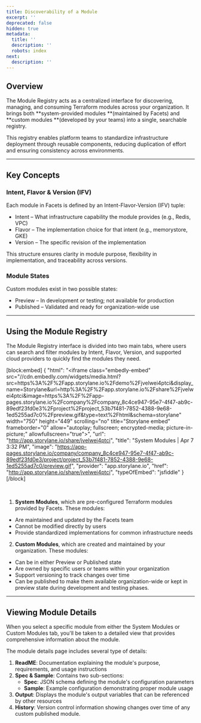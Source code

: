 ```yaml
---
title: Discoverability of a Module
excerpt: ''
deprecated: false
hidden: true
metadata:
  title: ''
  description: ''
  robots: index
next:
  description: ''
---
```

## Overview

The Module Registry acts as a centralized interface for discovering, managing, and consuming Terraform modules across your organization. It brings both **system-provided modules **(maintained by Facets) and **custom modules **(developed by your teams) into a single, searchable registry. 

This registry enables platform teams to standardize infrastructure deployment through reusable components, reducing duplication of effort and ensuring consistency across environments.

***

## Key Concepts

### Intent, Flavor & Version (IFV)

Each module in Facets is defined by an Intent-Flavor-Version (IFV) tuple:

- Intent – What infrastructure capability the module provides (e.g., Redis, VPC)
- Flavor – The implementation choice for that intent (e.g., memorystore, GKE)
- Version – The specific revision of the implementation

This structure ensures clarity in module purpose, flexibility in implementation, and traceability across versions.

### Module States

Custom modules exist in two possible states:

- Preview – In development or testing; not available for production
- Published – Validated and ready for organization-wide use

***

## Using the Module Registry

The Module Registry interface is divided into two main tabs, where users can search and filter modules by Intent, Flavor, Version, and supported cloud providers to quickly find the modules they need.

[block:embed]
{
  "html": "<iframe class=\"embedly-embed\" src=\"//cdn.embedly.com/widgets/media.html?src=https%3A%2F%2Fapp.storylane.io%2Fdemo%2Fjvelwei4ptci&display_name=Storylane&url=http%3A%2F%2Fapp.storylane.io%2Fshare%2Fjvelwei4ptci&image=https%3A%2F%2Fapp-pages.storylane.io%2Fcompany%2Fcompany_8c4ce947-95e7-4f47-ab9c-89edf23fd0e3%2Fproject%2Fproject_53b7f481-7852-4388-9e68-1ed5255ad7c0%2Fpreview.gif&type=text%2Fhtml&schema=storylane\" width=\"750\" height=\"449\" scrolling=\"no\" title=\"Storylane embed\" frameborder=\"0\" allow=\"autoplay; fullscreen; encrypted-media; picture-in-picture;\" allowfullscreen=\"true\"></iframe>",
  "url": "http://app.storylane.io/share/jvelwei4ptci",
  "title": "System Modules | Apr 7 3:32 PM",
  "image": "https://app-pages.storylane.io/company/company_8c4ce947-95e7-4f47-ab9c-89edf23fd0e3/project/project_53b7f481-7852-4388-9e68-1ed5255ad7c0/preview.gif",
  "provider": "app.storylane.io",
  "href": "http://app.storylane.io/share/jvelwei4ptci",
  "typeOfEmbed": "jsfiddle"
}
[/block]


<br />

1. **System Modules**, which are pre-configured Terraform modules provided by Facets. These modules:

- Are maintained and updated by the Facets team
- Cannot be modified directly by users
- Provide standardized implementations for common infrastructure needs

2. **Custom Modules**, which are created and maintained by your organization. These modules:

- Can be in either Preview or Published state
- Are owned by specific users or teams within your organization
- Support versioning to track changes over time
- Can be published to make them available organization-wide or kept in preview state during development and testing phases.

***

## Viewing Module Details

When you select a specific module from either the System Modules or Custom Modules tab, you'll be taken to a detailed view that provides comprehensive information about the module. 

The module details page includes several type of details:

1. **ReadME**: Documentation explaining the module's purpose, requirements, and usage instructions
2. **Spec & Sample**: Contains two sub-sections:
   - **Spec**: JSON schema defining the module's configuration parameters
   - **Sample**: Example configuration demonstrating proper module usage
3. **Output**: Displays the module's output variables that can be referenced by other resources
4. **History**: Version control information showing changes over time of any custom published module.